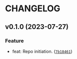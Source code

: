 # CHANGELOG



## v0.1.0 (2023-07-27)

### Feature

* feat: Repo initiation. ([`7b18461`](https://github.com/lukasz-lobocki/lobo_rig/commit/7b18461afd5a41a69e54c8ba047db7da62e120b7))
